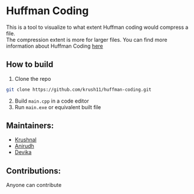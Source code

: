 # Huffman Coding

This is a tool to visualize to what extent Huffman coding would compress a file.  
The compression extent is more for larger files.
You can find more information about Huffman Coding [here](https://www.geeksforgeeks.org/huffman-coding-greedy-algo-3/)

## How to build
1. Clone the repo
```bash
git clone https://github.com/krush11/huffman-coding.git
```
2. Build `main.cpp` in a code editor
3. Run `main.exe` or equivalent built file

## Maintainers:
- [Krushnal](https://github.com/krush11)
- [Anirudh](https://github.com/AKA2501)
- [Devika](https://github.com/Devika-j)

## Contributions:
Anyone can contribute
